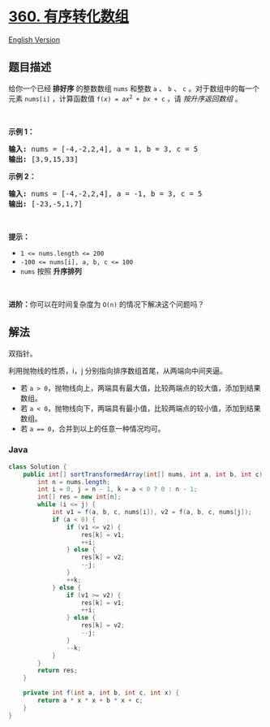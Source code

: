 # [360. 有序转化数组](https://leetcode.cn/problems/sort-transformed-array)

[English Version](/solution/0300-0399/0360.Sort%20Transformed%20Array/README_EN.md)

## 题目描述

<!-- 这里写题目描述 -->

<p>给你一个已经<strong>&nbsp;排好序</strong>&nbsp;的整数数组&nbsp;<code>nums</code>&nbsp;和整数&nbsp;<code>a</code>&nbsp;、&nbsp;<code>b</code>&nbsp;、&nbsp;<code>c</code>&nbsp;。对于数组中的每一个元素&nbsp;<code>nums[i]</code>&nbsp;，计算函数值&nbsp;<code>f(<em>x</em>) = <em>ax</em><sup>2</sup> + <em>bx</em> + c</code>&nbsp;，请 <em>按升序返回数组</em> 。</p>

<p>&nbsp;</p>

<p><strong>示例 1：</strong></p>

<pre>
<strong>输入: </strong>nums = [-4,-2,2,4], a = 1, b = 3, c = 5
<strong>输出: </strong>[3,9,15,33]
</pre>

<p><strong>示例 2：</strong></p>

<pre>
<strong>输入: </strong>nums = [-4,-2,2,4], a = -1, b = 3, c = 5
<strong>输出: </strong>[-23,-5,1,7]
</pre>

<p>&nbsp;</p>

<p><strong>提示：</strong></p>

<ul>
	<li><code>1 &lt;= nums.length &lt;= 200</code></li>
	<li><code>-100 &lt;= nums[i], a, b, c &lt;= 100</code></li>
	<li><code>nums</code>&nbsp;按照 <strong>升序排列</strong></li>
</ul>

<p>&nbsp;</p>

<p><strong>进阶：</strong>你可以在时间复杂度为&nbsp;<code>O(n)</code>&nbsp;的情况下解决这个问题吗？</p>

## 解法

双指针。

利用抛物线的性质，i，j 分别指向排序数组首尾，从两端向中间夹逼。

-   若 `a > 0`，抛物线向上，两端具有最大值，比较两端点的较大值，添加到结果数组。
-   若 `a < 0`，抛物线向下，两端具有最小值，比较两端点的较小值，添加到结果数组。
-   若 `a == 0`，合并到以上的任意一种情况均可。

### **Java**

```java
class Solution {
    public int[] sortTransformedArray(int[] nums, int a, int b, int c) {
        int n = nums.length;
        int i = 0, j = n - 1, k = a < 0 ? 0 : n - 1;
        int[] res = new int[n];
        while (i <= j) {
            int v1 = f(a, b, c, nums[i]), v2 = f(a, b, c, nums[j]);
            if (a < 0) {
                if (v1 <= v2) {
                    res[k] = v1;
                    ++i;
                } else {
                    res[k] = v2;
                    --j;
                }
                ++k;
            } else {
                if (v1 >= v2) {
                    res[k] = v1;
                    ++i;
                } else {
                    res[k] = v2;
                    --j;
                }
                --k;
            }
        }
        return res;
    }

    private int f(int a, int b, int c, int x) {
        return a * x * x + b * x + c;
    }
}
```
